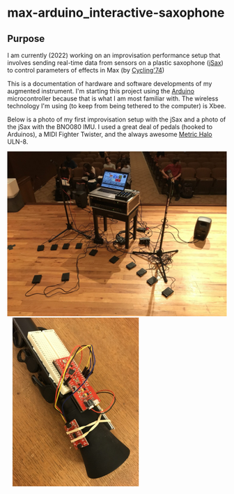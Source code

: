 # max-arduino_interactive-saxophone

## Purpose
I am currently (2022) working on an improvisation performance setup that involves sending real-time data from sensors on a plastic saxophone ([jSax](https://www.nuvoinstrumental.com/products/jsax/)) to control parameters of effects in Max (by [Cycling'74](https://cycling74.com))

This is a documentation of hardware and software developments of my augmented instrument. I'm starting this project using the [Arduino](https://www.arduino.cc) microcontroller because that is what I am most familiar with. The wireless technology I'm using (to keep from being tethered to the computer) is Xbee.

Below is a photo of my first improvisation setup with the jSax and a photo of the jSax with the BNO080 IMU. I used a great deal of pedals (hooked to Arduinos), a MIDI Fighter Twister, and the always awesome [Metric Halo](https://mhsecure.com/metric_halo/home.html) ULN-8.

<img src="/media/2021-performance-setup.jpeg" width="515">&nbsp;&nbsp;&nbsp;<img src="/media/2021-prototype.jpeg" width="290">
